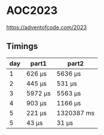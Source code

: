 # AOC2023
https://adventofcode.com/2023

## Timings
| day | part1        | part2         |
|-----|--------------|---------------|
| 1   | 626 μs       | 5636 μs       |
| 2   | 445 μs       | 531 μs        |
| 3   | 5972 μs      | 5563 μs       |
| 4   | 903 μs       | 1166 μs       |
| 5   | 221 μs       | 1320387 ms    |
| 5   | 43 μs        | 31 μs         |
